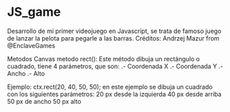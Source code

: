# JS_game
Desarrollo de mi primer videojuego en Javascript, se trata de famoso juego de lanzar la pelota para pegarle a las barras.
Créditos: Andrzej Mazur from @EnclaveGames

Metodos Canvas
metodo rect(): Este método dibuja un rectángulo o cuadrado, tiene 4 parámetros, que son:
.- Coordenada X
.- Coordenada Y
.- Ancho
.- Alto

Ejemplo:
ctx.rect(20, 40, 50, 50);
en este ejemplo se dibuja un cuadrado con los siguientes parámetros:
20 px desde la izquierda
40 px desde arriba
50 px de ancho
50 px alto

